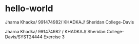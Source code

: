 # hello-world
Jharna Khadka/ 991474982/ KHADKAJ/ Sheridan College-Davis

Jharna Khadka/ 991474982 / KHADKAJ/ Sheridan College-Davis/SYST24444 Exercise 3
